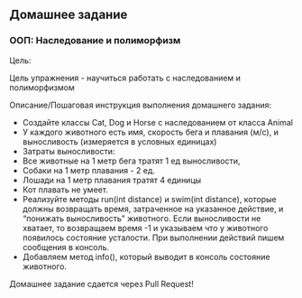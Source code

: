 ## Домашнее задание

### ООП: Наследование и полиморфизм

Цель:

Цель упражнения - научиться работать с наследованием и полиморфизмом

Описание/Пошаговая инструкция выполнения домашнего задания:

- Создайте классы Cat, Dog и Horse с наследованием от класса Animal
- У каждого животного есть имя, скорость бега и плавания (м/с), и выносливость (измеряется в условных единицах)
- Затраты выносливости:
- Все животные на 1 метр бега тратят 1 ед выносливости,
- Собаки на 1 метр плавания - 2 ед.
- Лошади на 1 метр плавания тратят 4 единицы
- Кот плавать не умеет.
- Реализуйте методы run(int distance) и swim(int distance), которые должны возвращать время, затраченное на указанное действие, и “понижать выносливость” животного. Если выносливости не хватает, то возвращаем время -1 и указываем что у животного появилось состояние усталости. При выполнении действий пишем сообщения в консоль.
- Добавляем метод info(), который выводит в консоль состояние животного.


Домашнее задание сдается через Pull Request!